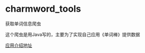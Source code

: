 charmword_tools
===============

获取单词信息爬虫

这个爬虫是用Java写的，主要为了实现自己应用《单词棒》提供数据  

[应用介绍地址](http://zhushou.360.cn/detail/index/soft_id/2735395?recrefer=SE_D_%E5%8D%95%E8%AF%8D%E6%A3%92#prev)
